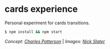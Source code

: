 # cards experience
Personal experiment for cards transitions.
```sh
$ npm install && npm start
```

*Concept: [Charles Patterson](https://dribbble.com/CharlesPatterson)* | *Images: [Nick Slater](https://dribbble.com/slaterdesign)*

